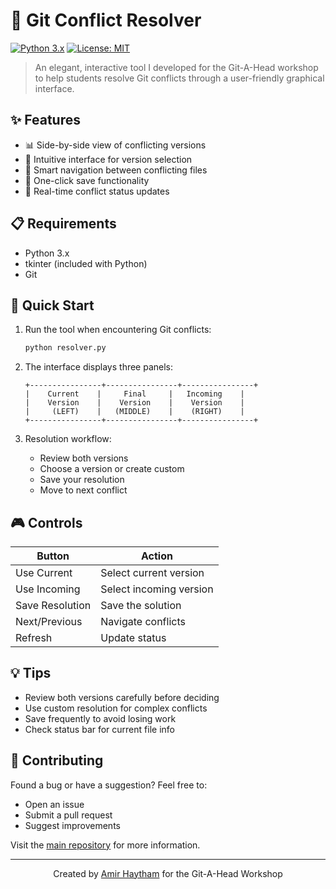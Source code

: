 # 🔄 Git Conflict Resolver

[![Python 3.x](https://img.shields.io/badge/python-3.x-blue.svg)](https://www.python.org/downloads/)
[![License: MIT](https://img.shields.io/badge/License-MIT-yellow.svg)](https://opensource.org/licenses/MIT)

> An elegant, interactive tool I developed for the Git-A-Head workshop to help students resolve Git conflicts through a user-friendly graphical interface.

## ✨ Features
- 📊 Side-by-side view of conflicting versions
- 🎯 Intuitive interface for version selection
- 🔄 Smart navigation between conflicting files
- 💾 One-click save functionality
- 🔄 Real-time conflict status updates

## 📋 Requirements
- Python 3.x
- tkinter (included with Python)
- Git

## 🚀 Quick Start
1. Run the tool when encountering Git conflicts:
   ```bash
   python resolver.py
   ```

2. The interface displays three panels:
   ```
   +----------------+----------------+----------------+
   |    Current    |     Final     |   Incoming    |
   |    Version    |    Version    |    Version    |
   |     (LEFT)    |   (MIDDLE)    |    (RIGHT)    |
   +----------------+----------------+----------------+
   ```

3. Resolution workflow:
   - Review both versions
   - Choose a version or create custom
   - Save your resolution
   - Move to next conflict

## 🎮 Controls
| Button | Action |
|--------|--------|
| Use Current | Select current version |
| Use Incoming | Select incoming version |
| Save Resolution | Save the solution |
| Next/Previous | Navigate conflicts |
| Refresh | Update status |

## 💡 Tips
- Review both versions carefully before deciding
- Use custom resolution for complex conflicts
- Save frequently to avoid losing work
- Check status bar for current file info

## 🤝 Contributing
Found a bug or have a suggestion? Feel free to:
- Open an issue
- Submit a pull request
- Suggest improvements

Visit the [main repository](https://github.com/AmirHaytham/git-a-head) for more information.

---
<p align="center">
Created by <a href="https://github.com/AmirHaytham">Amir Haytham</a> for the Git-A-Head Workshop
</p>
